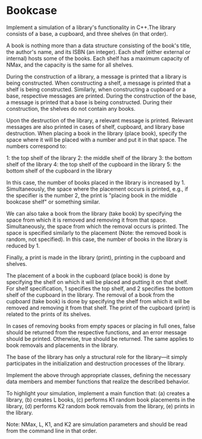 # Bookcase
Implement a simulation of a library's functionality in C++.The library consists of a base, a cupboard, and three shelves (in that order).

A book is nothing more than a data structure consisting of the book's title, the author's name, and its ISBN (an integer). Each shelf (either external or internal) hosts some of the books. Each shelf has a maximum capacity of NMax, and the capacity is the same for all shelves.

During the construction of a library, a message is printed that a library is being constructed. When constructing a shelf, a message is printed that a shelf is being constructed. Similarly, when constructing a cupboard or a base, respective messages are printed. During the construction of the base, a message is printed that a base is being constructed. During their construction, the shelves do not contain any books.

Upon the destruction of the library, a relevant message is printed. Relevant messages are also printed in cases of shelf, cupboard, and library base destruction. When placing a book in the library (place book), specify the space where it will be placed with a number and put it in that space. The numbers correspond to:

1: the top shelf of the library
2: the middle shelf of the library
3: the bottom shelf of the library
4: the top shelf of the cupboard in the library
5: the bottom shelf of the cupboard in the library

In this case, the number of books placed in the library is increased by 1. Simultaneously, the space where the placement occurs is printed, e.g., if the specifier is the number 2, the print is "placing book in the middle bookcase shelf" or something similar.

We can also take a book from the library (take book) by specifying the space from which it is removed and removing it from that space. Simultaneously, the space from which the removal occurs is printed. The space is specified similarly to the placement (Note: the removed book is random, not specified). In this case, the number of books in the library is reduced by 1.

Finally, a print is made in the library (print), printing in the cupboard and shelves.

The placement of a book in the cupboard (place book) is done by specifying the shelf on which it will be placed and putting it on that shelf. For shelf specification, 1 specifies the top shelf, and 2 specifies the bottom shelf of the cupboard in the library. The removal of a book from the cupboard (take book) is done by specifying the shelf from which it will be removed and removing it from that shelf. The print of the cupboard (print) is related to the prints of its shelves.

In cases of removing books from empty spaces or placing in full ones, false should be returned from the respective functions, and an error message should be printed. Otherwise, true should be returned. The same applies to book removals and placements in the library.

The base of the library has only a structural role for the library—it simply participates in the initialization and destruction processes of the library.

Implement the above through appropriate classes, defining the necessary data members and member functions that realize the described behavior.

To highlight your simulation, implement a main function that:
(a) creates a library,
(b) creates L books,
(c) performs K1 random book placements in the library,
(d) performs K2 random book removals from the library,
(e) prints in the library.

Note: NMax, L, K1, and K2 are simulation parameters and should be read from the command line in that order.
